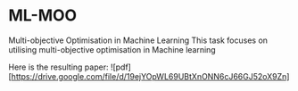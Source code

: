 # ML-MOO
Multi-objective Optimisation in Machine Learning This task focuses on utilising multi-objective optimisation in Machine learning

Here is the resulting paper: ![pdf][https://drive.google.com/file/d/19ejYOpWL69UBtXnONN6cJ66GJ52oX9Zn]
